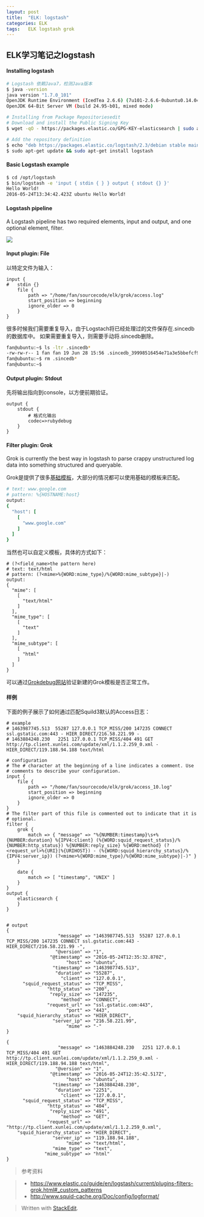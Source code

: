 ```yaml
---
layout: post
title:  "ELK: logstash"
categories: ELK
tags:   ELK logstash grok
---
```


ELK学习笔记之logstash
-----

#### Installing logstash

``` bash
# Logstash 依赖Java7，检测Java版本
$ java -version
java version "1.7.0_101"
OpenJDK Runtime Environment (IcedTea 2.6.6) (7u101-2.6.6-0ubuntu0.14.04.1)
OpenJDK 64-Bit Server VM (build 24.95-b01, mixed mode)

# Installing from Package Repositoriesedit
# Download and install the Public Signing Key
$ wget -qO - https://packages.elastic.co/GPG-KEY-elasticsearch | sudo apt-key add -

# Add the repository definition
$ echo "deb https://packages.elastic.co/logstash/2.3/debian stable main" | sudo tee -a /etc/apt/sources.list
$ sudo apt-get update && sudo apt-get install logstash
```

#### Basic Logstash example

``` bash
$ cd /opt/logstash
$ bin/logstash -e 'input { stdin { } } output { stdout {} }'
Hello World!
2016-05-24T13:34:42.423Z ubuntu Hello World!
```

#### Logstash pipeline

A Logstash pipeline has two required elements, input and output, and one optional element, filter. 

![](https://www.elastic.co/guide/en/logstash/current/static/images/basic_logstash_pipeline.png)

#### Input plugin: File

以特定文件为输入：

```
input {
#   stdin {}
    file {
        path => "/home/fan/sourcecode/elk/grok/access.log"
        start_position => beginning 
        ignore_older => 0 
    }
}

```

很多时候我们需要重复导入，由于Logstach将已经处理过的文件保存在.sincedb的数据库中。
如果需要重复导入，则需要手动将.sincedb删除。

``` bash
fan@ubuntu:~$ ls -ltr .sincedb*
-rw-rw-r-- 1 fan fan 19 Jun 28 15:56 .sincedb_39998516454e71a3e5bbefcf9b8bc709
fan@ubuntu:~$ rm .sincedb*
fan@ubuntu:~$ 
```

#### Output plugin: Stdout

先将输出指向到console，以方便前期验证。

```
output {
    stdout {
        # 格式化输出
        codec=>rubydebug
    }
}
```

#### Filter plugin: Grok

Grok is currently the best way in logstash to parse crappy unstructured log data into something structured and queryable.

Grok是提供了很多[基础模板][1]，大部分的情况都可以使用基础的模板来匹配。

``` Ruby
# text: www.google.com
# pattern: %{HOSTNAME:host}
output:
{
  "host": [
    [
      "www.google.com"
    ]
  ]
}
```

当然也可以自定义模板，具体的方式如下：

``` 
# (?<field_name>the pattern here) 
# text: text/html
# pattern: (?<mime>%{WORD:mime_type}/%{WORD:mime_subtype}|-)
output:
{
  "mime": [
    [
      "text/html"
    ]
  ],
  "mime_type": [
    [
      "text"
    ]
  ],
  "mime_subtype": [
    [
      "html"
    ]
  ]
}
```

可以通过[Grokdebug网站][2]验证新建的Grok模板是否正常工作。


#### 样例
下面的例子展示了如何通过匹配Squild3默认的Access日志：

``` 
# example
# 1463987745.513  55287 127.0.0.1 TCP_MISS/200 147235 CONNECT ssl.gstatic.com:443 - HIER_DIRECT/216.58.221.99 -
# 1463884248.230   2251 127.0.0.1 TCP_MISS/404 491 GET http://tp.client.xunlei.com/update/xml/1.1.2.259_0.xml - HIER_DIRECT/119.188.94.188 text/html

# configuration
# The # character at the beginning of a line indicates a comment. Use 
# comments to describe your configuration. 
input { 
    file { 
        path => "/home/fan/sourcecode/elk/grok/access_10.log" 
        start_position => beginning  
        ignore_older => 0  
    } 
} 
# The filter part of this file is commented out to indicate that it is 
# optional. 
filter { 
    grok { 
        match => { "message" => "%{NUMBER:timestamp}\s+%{NUMBER:duration} %{IPV4:client} (%{WORD:squid_request_status}/%{NUMBER:http_status}) %{NUMBER:reply_size} %{WORD:method} (?<request_url>%{URI}|%{URIHOST}) - (%{WORD:squid_hierarchy_status}/%{IPV4:server_ip}) (?<mime>%{WORD:mime_type}/%{WORD:mime_subtype}|-)" } 
    } 
 
    date { 
        match => [ "timestamp", "UNIX" ] 
    } 
} 
output { 
    elasticsearch { 
    } 
} 


# output
{
                   "message" => "1463987745.513  55287 127.0.0.1 TCP_MISS/200 147235 CONNECT ssl.gstatic.com:443 - HIER_DIRECT/216.58.221.99 -",
                  "@version" => "1",
                "@timestamp" => "2016-05-24T12:35:32.870Z",
                      "host" => "ubuntu",
                 "timestamp" => "1463987745.513",
                  "duration" => "55287",
                    "client" => "127.0.0.1",
      "squid_request_status" => "TCP_MISS",
               "http_status" => "200",
                "reply_size" => "147235",
                    "method" => "CONNECT",
               "request_url" => "ssl.gstatic.com:443",
                      "port" => "443",
    "squid_hierarchy_status" => "HIER_DIRECT",
                 "server_ip" => "216.58.221.99",
                      "mime" => "-"
}

{
                   "message" => "1463884248.230   2251 127.0.0.1 TCP_MISS/404 491 GET http://tp.client.xunlei.com/update/xml/1.1.2.259_0.xml - HIER_DIRECT/119.188.94.188 text/html",
                  "@version" => "1",
                "@timestamp" => "2016-05-24T12:35:42.517Z",
                      "host" => "ubuntu",
                 "timestamp" => "1463884248.230",
                  "duration" => "2251",
                    "client" => "127.0.0.1",
      "squid_request_status" => "TCP_MISS",
               "http_status" => "404",
                "reply_size" => "491",
                    "method" => "GET",
               "request_url" => "http://tp.client.xunlei.com/update/xml/1.1.2.259_0.xml",
    "squid_hierarchy_status" => "HIER_DIRECT",
                 "server_ip" => "119.188.94.188",
                      "mime" => "text/html",
                 "mime_type" => "text",
              "mime_subtype" => "html"
}
```

> 参考资料

> - https://www.elastic.co/guide/en/logstash/current/plugins-filters-grok.html#_custom_patterns
> - http://www.squid-cache.org/Doc/config/logformat/

[1]:https://github.com/logstash-plugins/logstash-patterns-core/blob/master/patterns/grok-patterns
[2]:http://grokdebug.herokuapp.com/

> Written with [StackEdit](https://stackedit.io/).